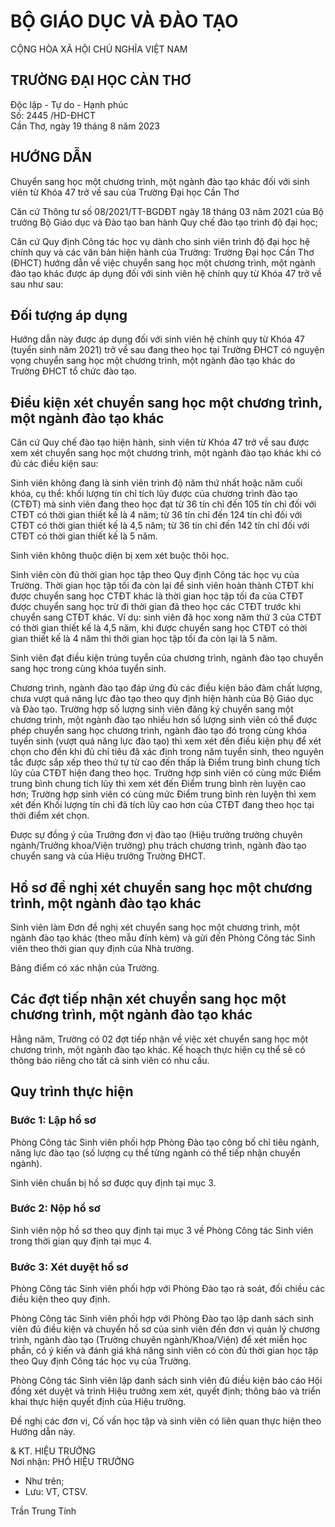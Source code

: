 # BỘ GIÁO DỤC VÀ ĐÀO TẠO  
CỘNG HÒA XÃ HỘI CHỦ NGHĨA VIỆT NAM  

## TRƯỜNG ĐẠI HỌC CÀN THƠ  
Độc lập - Tự do - Hạnh phúc  
Số: 2445 /HD-ĐHCT  
Cần Thơ, ngày 19 tháng 8 năm 2023  

## HƯỚNG DẪN  
Chuyển sang học một chương trình, một ngành đào tạo khác đối với sinh viên từ Khóa 47 trở về sau của Trường Đại học Cần Thơ  

Căn cứ Thông tư số 08/2021/TT-BGDĐT ngày 18 tháng 03 năm 2021 của Bộ trưởng Bộ Giáo dục và Đào tạo ban hành Quy chế đào tạo trình độ đại học;  

Căn cứ Quy định Công tác học vụ dành cho sinh viên trình độ đại học hệ chính quy và các văn bản hiện hành của Trường: Trường Đại học Cần Thơ (ĐHCT) hướng dẫn về việc chuyển sang học một chương trình, một ngành đào tạo khác được áp dụng đối với sinh viên hệ chính quy từ Khóa 47 trở về sau như sau:  

## Đối tượng áp dụng  
Hướng dẫn này được áp dụng đối với sinh viên hệ chính quy từ Khóa 47 (tuyển sinh năm 2021) trở về sau đang theo học tại Trường ĐHCT có nguyện vọng chuyển sang học một chương trình, một ngành đào tạo khác do Trường ĐHCT tổ chức đào tạo.  

## Điều kiện xét chuyển sang học một chương trình, một ngành đào tạo khác  
Căn cứ Quy chế đào tạo hiện hành, sinh viên từ Khóa 47 trở về sau được xem xét chuyển sang học một chương trình, một ngành đào tạo khác khi có đủ các điều kiện sau:  

Sinh viên không đang là sinh viên trình độ năm thứ nhất hoặc năm cuối khóa, cụ thể: khối lượng tín chỉ tích lũy được của chương trình đào tạo (CTĐT) mà sinh viên đang theo học đạt từ 36 tín chỉ đến 105 tín chỉ đối với CTĐT có thời gian thiết kế là 4 năm; từ 36 tín chỉ đến 124 tín chỉ đối với CTĐT có thời gian thiết kế là 4,5 năm; từ 36 tín chỉ đến 142 tín chỉ đối với CTĐT có thời gian thiết kế là 5 năm.  

Sinh viên không thuộc diện bị xem xét buộc thôi học.  

Sinh viên còn đủ thời gian học tập theo Quy định Công tác học vụ của Trường. Thời gian học tập tối đa còn lại để sinh viên hoàn thành CTĐT khi được chuyển sang học CTĐT khác là thời gian học tập tối đa của CTĐT được chuyển sang học trừ đi thời gian đã theo học các CTĐT trước khi chuyển sang CTĐT khác. Ví dụ: sinh viên đã học xong năm thứ 3 của CTĐT có thời gian thiết kế là 4,5 năm, khi được chuyển sang học CTĐT có thời gian thiết kế là 4 năm thì thời gian học tập tối đa còn lại là 5 năm.  

Sinh viên đạt điều kiện trúng tuyển của chương trình, ngành đào tạo chuyển sang học trong cùng khóa tuyển sinh.  

Chương trình, ngành đào tạo đáp ứng đủ các điều kiện bảo đảm chất lượng, chưa vượt quá năng lực đào tạo theo quy định hiện hành của Bộ Giáo dục và Đào tạo. Trường hợp số lượng sinh viên đăng ký chuyển sang một chương trình, một ngành đào tạo nhiều hơn số lượng sinh viên có thể được phép chuyển sang học chương trình, ngành đào tạo đó trong cùng khóa tuyển sinh (vượt quá năng lực đào tạo) thì xem xét đến điều kiện phụ để xét chọn cho đến khi đủ chỉ tiêu đã xác định trong năm tuyển sinh, theo nguyên tắc được sắp xếp theo thứ tự từ cao đến thấp là Điểm trung bình chung tích lũy của CTĐT hiện đang theo học. Trường hợp sinh viên có cùng mức Điểm trung bình chung tích lũy thì xem xét đến Điểm trung bình rèn luyện cao hơn; Trường hợp sinh viên có cùng mức Điểm trung bình rèn luyện thì xem xét đến Khối lượng tín chỉ đã tích lũy cao hơn của CTĐT đang theo học tại thời điểm xét chọn.  

Được sự đồng ý của Trưởng đơn vị đào tạo (Hiệu trưởng trường chuyên ngành/Trưởng khoa/Viện trưởng) phụ trách chương trình, ngành đào tạo chuyển sang và của Hiệu trưởng Trường ĐHCT.  

## Hồ sơ đề nghị xét chuyển sang học một chương trình, một ngành đào tạo khác  
Sinh viên làm Đơn đề nghị xét chuyển sang học một chương trình, một ngành đào tạo khác (theo mẫu đính kèm) và gửi đến Phòng Công tác Sinh viên theo thời gian quy định của Nhà trường.  

Bảng điểm có xác nhận của Trường.  

## Các đợt tiếp nhận xét chuyển sang học một chương trình, một ngành đào tạo khác  
Hằng năm, Trường có 02 đợt tiếp nhận về việc xét chuyển sang học một chương trình, một ngành đào tạo khác. Kế hoạch thực hiện cụ thể sẽ có thông báo riêng cho tất cả sinh viên có nhu cầu.  

## Quy trình thực hiện  
### Bước 1: Lập hồ sơ  
Phòng Công tác Sinh viên phối hợp Phòng Đào tạo công bố chỉ tiêu ngành, năng lực đào tạo (số lượng cụ thể từng ngành có thể tiếp nhận chuyển ngành).  

Sinh viên chuẩn bị hồ sơ được quy định tại mục 3.  

### Bước 2: Nộp hồ sơ  
Sinh viên nộp hồ sơ theo quy định tại mục 3 về Phòng Công tác Sinh viên trong thời gian quy định tại mục 4.  

### Bước 3: Xét duyệt hồ sơ  
Phòng Công tác Sinh viên phối hợp với Phòng Đào tạo rà soát, đối chiều các điều kiện theo quy định.  

Phòng Công tác Sinh viên phối hợp với Phòng Đào tạo lập danh sách sinh viên đủ điều kiện và chuyển hồ sơ của sinh viên đến đơn vị quản lý chương trình, ngành đào tạo (Trường chuyên ngành/Khoa/Viện) để xét miễn học phần, có ý kiến và đánh giá khả năng sinh viên có còn đủ thời gian học tập theo Quy định Công tác học vụ của Trường.  

Phòng Công tác Sinh viên lập danh sách sinh viên đủ điều kiện báo cáo Hội đồng xét duyệt và trình Hiệu trưởng xem xét, quyết định; thông báo và triển khai thực hiện quyết định của Hiệu trưởng.  

Đề nghị các đơn vị, Cố vấn học tập và sinh viên có liên quan thực hiện theo Hướng dẫn này.  

& KT. HIỆU TRƯỞNG  
Nơi nhận: PHÓ HIỆU TRƯỞNG  
- Như trên;  
- Lưu: VT, CTSV.  

Trần Trung Tính  